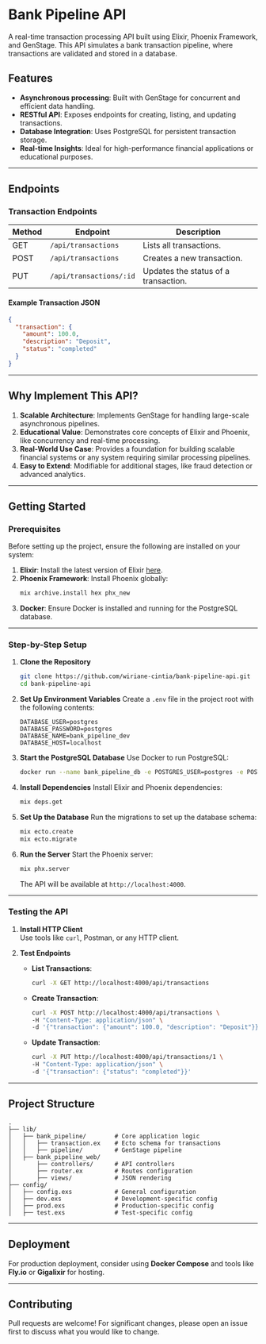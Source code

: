 # Bank Pipeline API

A real-time transaction processing API built using Elixir, Phoenix Framework, and GenStage. This API simulates a bank transaction pipeline, where transactions are validated and stored in a database.

## Features

- **Asynchronous processing**: Built with GenStage for concurrent and efficient data handling.
- **RESTful API**: Exposes endpoints for creating, listing, and updating transactions.
- **Database Integration**: Uses PostgreSQL for persistent transaction storage.
- **Real-time Insights**: Ideal for high-performance financial applications or educational purposes.

---

## Endpoints

### **Transaction Endpoints**
| Method | Endpoint                  | Description                         |
|--------|---------------------------|-------------------------------------|
| GET    | `/api/transactions`       | Lists all transactions.            |
| POST   | `/api/transactions`       | Creates a new transaction.         |
| PUT    | `/api/transactions/:id`   | Updates the status of a transaction.|

#### Example Transaction JSON
```json
{
  "transaction": {
    "amount": 100.0,
    "description": "Deposit",
    "status": "completed"
  }
}
```

---

## Why Implement This API?

1. **Scalable Architecture**: Implements GenStage for handling large-scale asynchronous pipelines.
2. **Educational Value**: Demonstrates core concepts of Elixir and Phoenix, like concurrency and real-time processing.
3. **Real-World Use Case**: Provides a foundation for building scalable financial systems or any system requiring similar processing pipelines.
4. **Easy to Extend**: Modifiable for additional stages, like fraud detection or advanced analytics.

---

## Getting Started

### Prerequisites

Before setting up the project, ensure the following are installed on your system:

1. **Elixir**: Install the latest version of Elixir [here](https://elixir-lang.org/install.html).
2. **Phoenix Framework**: Install Phoenix globally:
   ```bash
   mix archive.install hex phx_new
   ```
3. **Docker**: Ensure Docker is installed and running for the PostgreSQL database.

---

### Step-by-Step Setup

1. **Clone the Repository**
   ```bash
   git clone https://github.com/wiriane-cintia/bank-pipeline-api.git
   cd bank-pipeline-api
   ```

2. **Set Up Environment Variables**
   Create a `.env` file in the project root with the following contents:
   ```
   DATABASE_USER=postgres
   DATABASE_PASSWORD=postgres
   DATABASE_NAME=bank_pipeline_dev
   DATABASE_HOST=localhost
   ```

3. **Start the PostgreSQL Database**
   Use Docker to run PostgreSQL:
   ```bash
   docker run --name bank_pipeline_db -e POSTGRES_USER=postgres -e POSTGRES_PASSWORD=postgres -e POSTGRES_DB=bank_pipeline_dev -p 5432:5432 -d postgres
   ```

4. **Install Dependencies**
   Install Elixir and Phoenix dependencies:
   ```bash
   mix deps.get
   ```

5. **Set Up the Database**
   Run the migrations to set up the database schema:
   ```bash
   mix ecto.create
   mix ecto.migrate
   ```

6. **Run the Server**
   Start the Phoenix server:
   ```bash
   mix phx.server
   ```
   The API will be available at `http://localhost:4000`.

---

### Testing the API

1. **Install HTTP Client**  
   Use tools like `curl`, Postman, or any HTTP client.

2. **Test Endpoints**
   - **List Transactions**:
     ```bash
     curl -X GET http://localhost:4000/api/transactions
     ```
   - **Create Transaction**:
     ```bash
     curl -X POST http://localhost:4000/api/transactions \
     -H "Content-Type: application/json" \
     -d '{"transaction": {"amount": 100.0, "description": "Deposit"}}'
     ```
   - **Update Transaction**:
     ```bash
     curl -X PUT http://localhost:4000/api/transactions/1 \
     -H "Content-Type: application/json" \
     -d '{"transaction": {"status": "completed"}}'
     ```

---

## Project Structure

```
.
├── lib/
│   ├── bank_pipeline/        # Core application logic
│   │   ├── transaction.ex    # Ecto schema for transactions
│   │   ├── pipeline/         # GenStage pipeline
│   ├── bank_pipeline_web/
│       ├── controllers/      # API controllers
│       ├── router.ex         # Routes configuration
│       ├── views/            # JSON rendering
├── config/
│   ├── config.exs            # General configuration
│   ├── dev.exs               # Development-specific config
│   ├── prod.exs              # Production-specific config
│   ├── test.exs              # Test-specific config
```

---

## Deployment

For production deployment, consider using **Docker Compose** and tools like **Fly.io** or **Gigalixir** for hosting.

---

## Contributing

Pull requests are welcome! For significant changes, please open an issue first to discuss what you would like to change.
